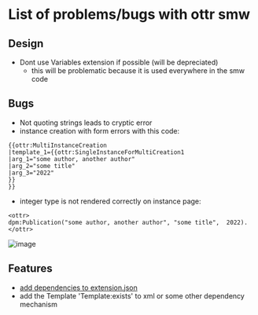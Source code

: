 # List of problems/bugs with ottr smw

## Design

* Dont use Variables extension if possible (will be depreciated)
    * this will be problematic because it is used everywhere in the smw code

## Bugs
* Not quoting strings leads to cryptic error
* instance creation with form errors with this code:

```
{{ottr:MultiInstanceCreation
|template_1={{ottr:SingleInstanceForMultiCreation1
|arg_1="some author, another author"
|arg_2="some title"
|arg_3="2022"
}}
}}

```

* integer type is not rendered correctly on instance page:

```
<ottr>
dpm:Publication("some author, another author", "some title",  2022). 
</ottr>
```
![image](https://user-images.githubusercontent.com/53008918/160371254-04b3b68c-98d4-493d-b4ac-165ff3e4b1f2.png)

## Features

* [add dependencies to extension.json](https://www.mediawiki.org/wiki/Special:MyLanguage/Manual:Developing_extensions#Handling_dependencies)
* add the Template 'Template:exists' to xml or some other dependency mechanism
